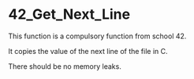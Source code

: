 # 42_Get_Next_Line
This function is a compulsory function from school 42.

It copies the value of the next line of the file in C.

There should be no memory leaks.
